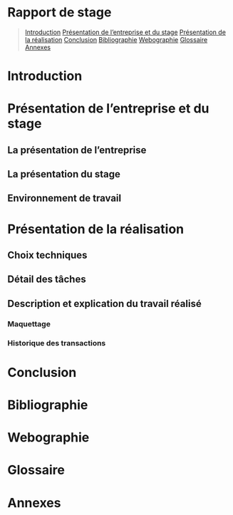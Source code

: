 # Rapport de stage

> [Introduction](#introduction)
> [Présentation de l’entreprise et du stage](#présentation-de-lentreprise-et-du-stage)
> [Présentation de la réalisation](#présentation-de-la-réalisation)
> [Conclusion](#conclusion)
> [Bibliographie](#bibliographie)
> [Webographie](#webographie)
> [Glossaire](#glossaire)
> [Annexes](#annexes)

# Introduction
# Présentation de l’entreprise et du stage
## La présentation de l’entreprise
## La présentation du stage
## Environnement de travail
# Présentation de la réalisation
## Choix techniques
## Détail des tâches
## Description et explication du travail réalisé
### Maquettage
### Historique des transactions
# Conclusion
# Bibliographie
# Webographie
# Glossaire
# Annexes